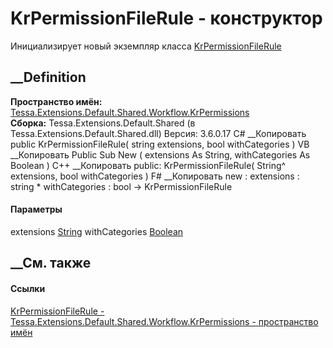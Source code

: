 # KrPermissionFileRule - конструктор
Инициализирует новый экземпляр класса
[KrPermissionFileRule](T_Tessa_Extensions_Default_Shared_Workflow_KrPermissions_KrPermissionFileRule.htm)
##  __Definition
 **Пространство имён:**
[Tessa.Extensions.Default.Shared.Workflow.KrPermissions](N_Tessa_Extensions_Default_Shared_Workflow_KrPermissions.htm)  
 **Сборка:** Tessa.Extensions.Default.Shared (в
Tessa.Extensions.Default.Shared.dll) Версия: 3.6.0.17
C# __Копировать
     public KrPermissionFileRule(
    	string extensions,
    	bool withCategories
    )
VB __Копировать
     Public Sub New ( 
    	extensions As String,
    	withCategories As Boolean
    )
C++ __Копировать
     public:
    KrPermissionFileRule(
    	String^ extensions, 
    	bool withCategories
    )
F# __Копировать
     new : 
            extensions : string * 
            withCategories : bool -> KrPermissionFileRule
#### Параметры
extensions [String](https://learn.microsoft.com/dotnet/api/system.string)
withCategories
[Boolean](https://learn.microsoft.com/dotnet/api/system.boolean)
## __См. также
#### Ссылки
[KrPermissionFileRule -
](T_Tessa_Extensions_Default_Shared_Workflow_KrPermissions_KrPermissionFileRule.htm)
[Tessa.Extensions.Default.Shared.Workflow.KrPermissions - пространство
имён](N_Tessa_Extensions_Default_Shared_Workflow_KrPermissions.htm)
